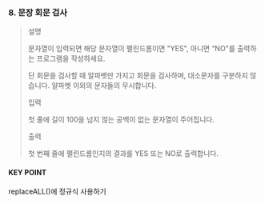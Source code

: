 ### 8. 문장 회문 검사
>설명
>
>문자열이 입력되면 해당 문자열이 팰린드롬이면 "YES", 아니면 “NO"를 출력하는 프로그램을 작성하세요.
>
>단 회문을 검사할 때 알파벳만 가지고 회문을 검사하며, 대소문자를 구분하지 않습니다.
>알파벳 이외의 문자들의 무시합니다.
>
>입력
>
>첫 줄에 길이 100을 넘지 않는 공백이 없는 문자열이 주어집니다.
>
>출력
>
>첫 번째 줄에 팰린드롬인지의 결과를 YES 또는 NO로 출력합니다.
>
#### KEY POINT
replaceALL()에 정규식 사용하기